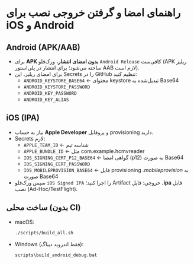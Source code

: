 # راهنمای امضا و گرفتن خروجی نصب برای iOS و Android

## Android (APK/AAB)
- برای **APK بدون امضای انتشار**، ورک‌فلو `Android Release` کافی‌ست (APK ریلیز ساخته می‌شود؛ برای انتشار در پلی‌استور AAB لازم است).
- برای امضای ریلیز، این Secrets را در GitHub تنظیم کنید:
  - `ANDROID_KEYSTORE_BASE64`  ← محتوای keystore تبدیل‌شده به Base64
  - `ANDROID_KEYSTORE_PASSWORD`
  - `ANDROID_KEY_PASSWORD`
  - `ANDROID_KEY_ALIAS`

## iOS (IPA)
- نیاز به حساب **Apple Developer** و پروفایل provisioning دارید.
- Secrets لازم:
  - `APPLE_TEAM_ID`  ← شناسه تیم
  - `APPLE_BUNDLE_ID` ← مثل com.example.hcmvreader
  - `IOS_SIGNING_CERT_P12_BASE64`  ← گواهی امضا (p12) به صورت Base64
  - `IOS_SIGNING_CERT_PASSWORD`
  - `IOS_MOBILEPROVISION_BASE64`  ← فایل provisioning *.mobileprovision* به صورت Base64
- سپس ورک‌فلو `iOS Signed IPA` را اجرا کنید؛ Artifact خروجی: فایل **.ipa** قابل نصب (Ad-Hoc/TestFlight).

## ساخت محلی (بدون CI)
- macOS:
  ```bash
  ./scripts/build_all.sh
  ```
- Windows (فقط اندروید دیباگ):
  ```bat
  scripts\build_android_debug.bat
  ```
